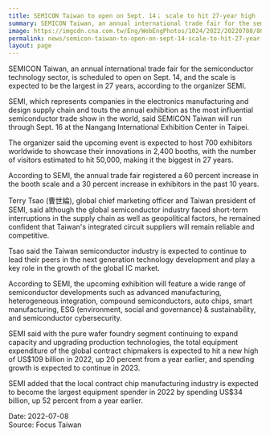 ```yaml
---
title: SEMICON Taiwan to open on Sept. 14； scale to hit 27-year high
summary: SEMICON Taiwan, an annual international trade fair for the semiconductor technology sector, is scheduled to open on Sept. 14
image: https://imgcdn.cna.com.tw/Eng/WebEngPhotos/1024/2022/20220708/800x600_856344712518.jpg
permalink: news/semicon-taiwan-to-open-on-sept-14-scale-to-hit-27-year-high/
layout: page
---
```

SEMICON Taiwan, an annual international trade fair for the semiconductor technology sector, is scheduled to open on Sept. 14, and the scale is expected to be the largest in 27 years, according to the organizer SEMI.

SEMI, which represents companies in the electronics manufacturing and design supply chain and touts the annual exhibition as the most influential semiconductor trade show in the world, said SEMICON Taiwan will run through Sept. 16 at the Nangang International Exhibition Center in Taipei.

The organizer said the upcoming event is expected to host 700 exhibitors worldwide to showcase their innovations in 2,400 booths, with the number of visitors estimated to hit 50,000, making it the biggest in 27 years.

According to SEMI, the annual trade fair registered a 60 percent increase in the booth scale and a 30 percent increase in exhibitors in the past 10 years.

Terry Tsao (曹世綸), global chief marketing officer and Taiwan president of SEMI, said although the global semiconductor industry faced short-term interruptions in the supply chain as well as geopolitical factors, he remained confident that Taiwan's integrated circuit suppliers will remain reliable and competitive.

Tsao said the Taiwan semiconductor industry is expected to continue to lead their peers in the next generation technology development and play a key role in the growth of the global IC market.

According to SEMI, the upcoming exhibition will feature a wide range of semiconductor developments such as advanced manufacturing, heterogeneous integration, compound semiconductors, auto chips, smart manufacturing, ESG (environment, social and governance) & sustainability, and semiconductor cybersecurity.

SEMI said with the pure wafer foundry segment continuing to expand capacity and upgrading production technologies, the total equipment expenditure of the global contract chipmakers is expected to hit a new high of US$109 billion in 2022, up 20 percent from a year earlier, and spending growth is expected to continue in 2023.

SEMI added that the local contract chip manufacturing industry is expected to become the largest equipment spender in 2022 by spending US$34 billion, up 52 percent from a year earlier.

Date: 2022-07-08
<br/>
Source: Focus Taiwan

